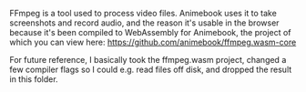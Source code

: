 FFmpeg is a tool used to process video files. Animebook uses it to take screenshots and record audio, and the reason it's usable in the browser because it's been compiled to WebAssembly for Animebook, the project of which you can view here: https://github.com/animebook/ffmpeg.wasm-core

For future reference, I basically took the ffmpeg.wasm project, changed a few compiler flags so I could e.g. read files off disk, and dropped the result in this folder.
